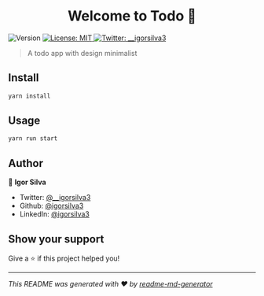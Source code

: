 <h1 align="center">Welcome to Todo 👋</h1>
<p>
  <img alt="Version" src="https://img.shields.io/badge/version-1.0-blue.svg?cacheSeconds=2592000" />
  <a href="#" target="_blank">
    <img alt="License: MIT" src="https://img.shields.io/badge/License-MIT-yellow.svg" />
  </a>
  <a href="https://twitter.com/__igorsilva3" target="_blank">
    <img alt="Twitter: __igorsilva3" src="https://img.shields.io/twitter/follow/__igorsilva3.svg?style=social" />
  </a>
</p>

> A todo app with design minimalist

## Install

```sh
yarn install
```

## Usage

```sh
yarn run start
```

## Author

👤 **Igor Silva**

* Twitter: [@\_\_igorsilva3](https://twitter.com/__igorsilva3)
* Github: [@igorsilva3](https://github.com/igorsilva3)
* LinkedIn: [@igorsilva3](https://linkedin.com/in/igorsilva3)

## Show your support

Give a ⭐️ if this project helped you!

***
_This README was generated with ❤️ by [readme-md-generator](https://github.com/kefranabg/readme-md-generator)_